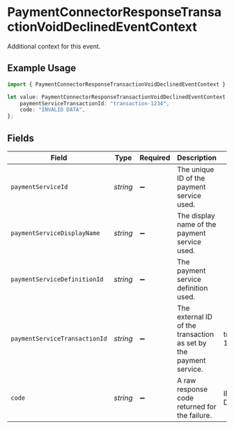 # PaymentConnectorResponseTransactionVoidDeclinedEventContext

Additional context for this event.

## Example Usage

```typescript
import { PaymentConnectorResponseTransactionVoidDeclinedEventContext } from "@gr4vy/sdk/models/components";

let value: PaymentConnectorResponseTransactionVoidDeclinedEventContext = {
    paymentServiceTransactionId: "transaction-1234",
    code: "INVALID DATA",
};
```

## Fields

| Field                                                             | Type                                                              | Required                                                          | Description                                                       | Example                                                           |
| ----------------------------------------------------------------- | ----------------------------------------------------------------- | ----------------------------------------------------------------- | ----------------------------------------------------------------- | ----------------------------------------------------------------- |
| `paymentServiceId`                                                | *string*                                                          | :heavy_minus_sign:                                                | The unique ID of the payment service used.                        |                                                                   |
| `paymentServiceDisplayName`                                       | *string*                                                          | :heavy_minus_sign:                                                | The display name of the payment service used.                     |                                                                   |
| `paymentServiceDefinitionId`                                      | *string*                                                          | :heavy_minus_sign:                                                | The payment service definition used.                              |                                                                   |
| `paymentServiceTransactionId`                                     | *string*                                                          | :heavy_minus_sign:                                                | The external ID of the transaction as set by the payment service. | transaction-1234                                                  |
| `code`                                                            | *string*                                                          | :heavy_minus_sign:                                                | A raw response code returned for the failure.                     | INVALID DATA                                                      |